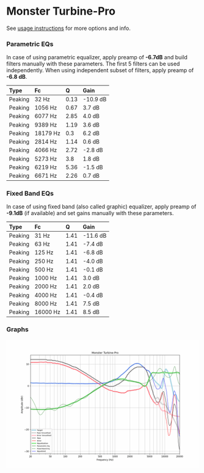 # Monster Turbine-Pro
See [usage instructions](https://github.com/jaakkopasanen/AutoEq#usage) for more options and info.

### Parametric EQs
In case of using parametric equalizer, apply preamp of **-6.7dB** and build filters manually
with these parameters. The first 5 filters can be used independently.
When using independent subset of filters, apply preamp of **-6.8 dB**.

| Type    | Fc       |    Q | Gain     |
|:--------|:---------|:-----|:---------|
| Peaking | 32 Hz    | 0.13 | -10.9 dB |
| Peaking | 1056 Hz  | 0.67 | 3.7 dB   |
| Peaking | 6077 Hz  | 2.85 | 4.0 dB   |
| Peaking | 9389 Hz  | 1.19 | 3.6 dB   |
| Peaking | 18179 Hz | 0.3  | 6.2 dB   |
| Peaking | 2814 Hz  | 1.14 | 0.6 dB   |
| Peaking | 4066 Hz  | 2.72 | -2.8 dB  |
| Peaking | 5273 Hz  | 3.8  | 1.8 dB   |
| Peaking | 6219 Hz  | 5.36 | -1.5 dB  |
| Peaking | 6671 Hz  | 2.26 | 0.7 dB   |

### Fixed Band EQs
In case of using fixed band (also called graphic) equalizer, apply preamp of **-9.1dB**
(if available) and set gains manually with these parameters.

| Type    | Fc       |    Q | Gain     |
|:--------|:---------|:-----|:---------|
| Peaking | 31 Hz    | 1.41 | -11.6 dB |
| Peaking | 63 Hz    | 1.41 | -7.4 dB  |
| Peaking | 125 Hz   | 1.41 | -6.8 dB  |
| Peaking | 250 Hz   | 1.41 | -4.0 dB  |
| Peaking | 500 Hz   | 1.41 | -0.1 dB  |
| Peaking | 1000 Hz  | 1.41 | 3.0 dB   |
| Peaking | 2000 Hz  | 1.41 | 2.0 dB   |
| Peaking | 4000 Hz  | 1.41 | -0.4 dB  |
| Peaking | 8000 Hz  | 1.41 | 7.5 dB   |
| Peaking | 16000 Hz | 1.41 | 8.5 dB   |

### Graphs
![](./Monster%20Turbine-Pro.png)